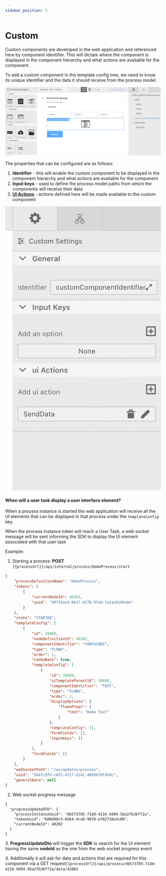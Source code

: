 ```yaml
---
sidebar_position: 3
---
```


# Custom

Custom components are developed in the web application and referenced here by component identifier. This will dictate where the component is displayed in the component hierarchy and what actions are available for the component.&#x20;

To add a custom component in the template config tree, we need to know its unique identifier and the data it should receive from the process model.

![](../../img/ui_designer_custom.png)

The properties that can be configured are as follows:

1. **Identifier** - this will enable the custom component to be displayed in the component hierarchy and what actions are available for the component
2. **Input keys** - used to define the process model paths from which the components will receive their data&#x20;
3. [**UI Actions**](ui-actions) - actions defined here will be made available to the custom component

![](../../img/ui_designer_custom_settings.png)

#### When will a user task display a user interface element?

When a process instance is started the web application will receive all the UI elements that can be displayed in that process under the `templateConfig` key.

When the process instance token will reach a User Task, a web socket message will be sent informing the SDK to display the UI element associated with that user task

Example:

1. Starting a process: **POST** `{{processUrl}}/api/internal/process/DemoProcess/start`

```json
{
    "processDefinitionName": "DemoProcess",
    "tokens": [
        {
            "currentNodeId": 40201,
            "uuid": "98f32ee3-0b17-417b-9fa4-7a1acb105e0e"
        }
    ],
    "state": "STARTED",
    "templateConfig": [
        {
            "id": 39888,
            "nodeDefinitionId": 40202,
            "componentIdentifier": "CONTAINER",
            "type": "FLOWX",
            "order": 1,
            "canGoBack": true,
            "templateConfig": [
                {
                    "id": 39889,
                    "uiTemplateParentId": 39888,
                    "componentIdentifier": "TEXT",
                    "type": "FLOWX",
                    "order": 1,
                    "displayOptions": {
                        "flowxProps": {
                            "text": "Demo Text"
                        }
                    },
                    "templateConfig": [],
                    "formFields": [],
                    "inputKeys": []
                }
            ],
            "formFields": []
        }
    ],
    "webSocketPath": "/ws/updates/process",
    "uuid": "3647c9fd-c0f2-4f17-b142-4095b79f459c",
    "generalData": null
}
```

2. Web socket progress message

```
{
  "progressUpdateDTO": {
    "processInstanceUuid": "db573705-71dd-4216-9d94-5ba2fb36ff2a",
    "tokenUuid": "b00d98c5-6d64-4ce8-9070-ef82738a3c00",
    "currentNodeId": 40202
  }
}
```

3\. **ProgressUpdateDto** will trigger the **SDK** to search for the UI element having the same **nodeId** as the one from the web socket progress event

4\. Additionally it will ask for data and actions that are required for this component via a GET request`{{processUrl}}/api/process/db573705-71dd-4216-9d94-5ba2fb36ff2a/data/42062`